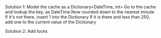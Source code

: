 Solution 1: 
Model the cache as a Dictionary<DateTime, int>
Go to the cache and lookup the key, as DateTime.Now rounded down to the nearest minute
If it's not there, insert 1 into the Dictionary
If it is there and less than 250, add one to the current value of the Dictionary

Solution 2: Add locks